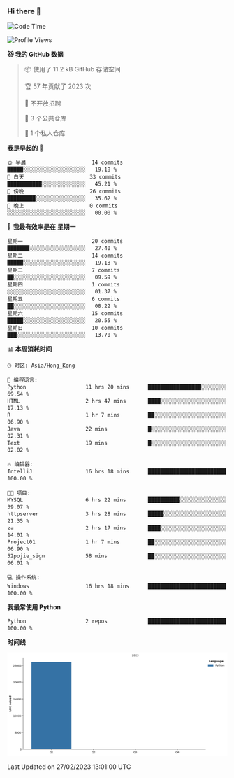 ### Hi there 👋

<!--
**Mrzqd/Mrzqd** is a ✨ _special_ ✨ repository because its `README.md` (this file) appears on your GitHub profile.

Here are some ideas to get you started:

- 🔭 I’m currently working on ...
- 🌱 I’m currently learning ...
- 👯 I’m looking to collaborate on ...
- 🤔 I’m looking for help with ...
- 💬 Ask me about ...
- 📫 How to reach me: ...
- 😄 Pronouns: ...
- ⚡ Fun fact: ...
-->
<!--START_SECTION:waka-->
![Code Time](http://img.shields.io/badge/Code%20Time-18%20hrs%2038%20mins-blue)

![Profile Views](http://img.shields.io/badge/%E4%B8%AA%E4%BA%BA%E8%B5%84%E6%96%99%E8%A7%82%E7%9C%8B%E6%AC%A1%E6%95%B0-23-blue)

**🐱 我的 GitHub 数据** 

> 📦  使用了 11.2 kB GitHub 存储空间 
 > 
> 🏆 57 年贡献了 2023 次
 > 
> 🚫 不开放招聘
 > 
> 📜 3 个公共仓库 
 > 
> 🔑 1 个私人仓库 
 > 
**我是早起的 🐤** 

```text
🌞 早晨                     14 commits          █████░░░░░░░░░░░░░░░░░░░░   19.18 % 
🌆 白天                     33 commits          ███████████░░░░░░░░░░░░░░   45.21 % 
🌃 傍晚                     26 commits          █████████░░░░░░░░░░░░░░░░   35.62 % 
🌙 晚上                     0 commits           ░░░░░░░░░░░░░░░░░░░░░░░░░   00.00 % 
```
📅 **我最有效率是在 星期一** 

```text
星期一                      20 commits          ███████░░░░░░░░░░░░░░░░░░   27.40 % 
星期二                      14 commits          █████░░░░░░░░░░░░░░░░░░░░   19.18 % 
星期三                      7 commits           ██░░░░░░░░░░░░░░░░░░░░░░░   09.59 % 
星期四                      1 commits           ░░░░░░░░░░░░░░░░░░░░░░░░░   01.37 % 
星期五                      6 commits           ██░░░░░░░░░░░░░░░░░░░░░░░   08.22 % 
星期六                      15 commits          █████░░░░░░░░░░░░░░░░░░░░   20.55 % 
星期日                      10 commits          ███░░░░░░░░░░░░░░░░░░░░░░   13.70 % 
```


📊 **本周消耗时间** 

```text
🕑︎ 时区: Asia/Hong_Kong

💬 编程语言: 
Python                   11 hrs 20 mins      █████████████████░░░░░░░░   69.54 % 
HTML                     2 hrs 47 mins       ████░░░░░░░░░░░░░░░░░░░░░   17.13 % 
R                        1 hr 7 mins         ██░░░░░░░░░░░░░░░░░░░░░░░   06.90 % 
Java                     22 mins             █░░░░░░░░░░░░░░░░░░░░░░░░   02.31 % 
Text                     19 mins             █░░░░░░░░░░░░░░░░░░░░░░░░   02.02 % 

🔥 编辑器: 
IntelliJ                 16 hrs 18 mins      █████████████████████████   100.00 % 

🐱‍💻 项目: 
MYSQL                    6 hrs 22 mins       ██████████░░░░░░░░░░░░░░░   39.07 % 
httpserver               3 hrs 28 mins       █████░░░░░░░░░░░░░░░░░░░░   21.35 % 
za                       2 hrs 17 mins       ████░░░░░░░░░░░░░░░░░░░░░   14.01 % 
Project01                1 hr 7 mins         ██░░░░░░░░░░░░░░░░░░░░░░░   06.90 % 
52pojie_sign             58 mins             ██░░░░░░░░░░░░░░░░░░░░░░░   06.01 % 

💻 操作系统: 
Windows                  16 hrs 18 mins      █████████████████████████   100.00 % 
```

**我最常使用 Python** 

```text
Python                   2 repos             █████████████████████████   100.00 % 
```



**时间线**

![Lines of Code chart](https://raw.githubusercontent.com/Mrzqd/Mrzqd/main/assets/bar_graph.png)


 Last Updated on 27/02/2023 13:01:00 UTC
<!--END_SECTION:waka-->
